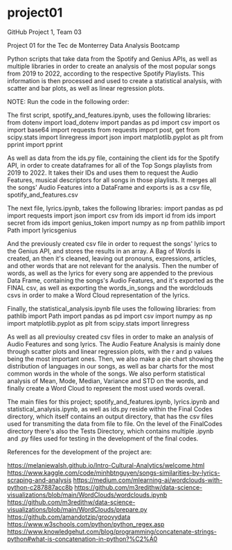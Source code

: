 # project01
GitHub Project 1, Team 03

Project 01 for the Tec de Monterrey Data Analysis Bootcamp

Python scripts that take data from the Spotify and Genius APIs, as well as multiple libraries in order to create an analysis of the most popular songs from 2019 to 2022, according to the respective Spotify Playlists. This information is then processed and used to create a statistical analysis, with scatter and bar plots, as well as linear regression plots.

NOTE: Run the code in the following order:

The first script, spotify_and_features.ipynb, uses the following libraries:
from dotenv import load_dotenv
import pandas as pd
import csv
import os
import base64
import requests
from requests import post, get
from scipy.stats import linregress
import json
import matplotlib.pyplot as plt
from pprint import pprint

As well as data from the ids.py file, containing the client ids for the Spotify API, in order to create dataframes for all of the Top Songs playlists from 2019 to 2022. It takes their IDs and uses them to request the Audio Features, musical descriptors for all songs in those playlists. It merges all the songs' Audio Features into a DataFrame and exports is as a csv file, spotify_and_features.csv

The next file, lyrics.ipynb, takes the following libraries:
import pandas as pd
import requests
import json
import csv
from ids import id
from ids import secret
from ids import genius_token
import numpy as np
from pathlib import Path
import lyricsgenius

And the previously created csv file in order to request the songs' lyrics to the Genius API, and stores the results in an array. A Bag of Words is created, an then it's cleaned, leaving out pronouns, expressions, articles, and other words that are not relevant for the analysis. Then the number of words, as well as the lyrics for every song are appended to the previous Data Frame, containing the songs's Audio Features, and it's exported as the FINAL csv, as well as exporting the words_in_songs and the wordclouds csvs in order to make a Word Cloud representation of the lyrics.

Finally, the statistical_analysis.ipynb file uses the following libraries:
from pathlib import Path
import pandas as pd
import csv
import numpy as np
import matplotlib.pyplot as plt
from scipy.stats import linregress

As well as all previoulsy created csv files in order to make an analysis of Audio Features and song lyrics. The Audio Feature Analysis is mainly done through scatter plots and linear regression plots, with the r and p values being the most important ones. Then, we also make a pie chart showing the distribution of languages in our songs, as well as bar charts for the most common words in the whole of the songs. We also perform statistical analysis of Mean, Mode, Median, Variance and STD on the words, and finally create a Word Cloud to represent the most used words overall.

The main files for this project; spotify_and_features.ipynb, lyrics.ipynb and statistical_analysis.ipynb, as well as ids.py reside within the Final Codes directory, which itself contains an output directory, that has the csv files used for transmiting the data from file to file. On the level of the FinalCodes directory there's also the Tests Directory, which contains multiple .ipynb and .py files used for testing in the development of the final codes.


References for the development of the project are:

https://melaniewalsh.github.io/Intro-Cultural-Analytics/welcome.html
https://www.kaggle.com/code/minhbtnguyen/songs-similarities-by-lyrics-scraping-and-analysis
https://medium.com/mlearning-ai/wordclouds-with-python-c287887acc8b
https://github.com/m3redithw/data-science-visualizations/blob/main/WordClouds/wordclouds.ipynb
https://github.com/m3redithw/data-science-visualizations/blob/main/WordClouds/prepare.py 
https://github.com/amandotzip/groovydata
https://www.w3schools.com/python/python_regex.asp
https://www.knowledgehut.com/blog/programming/concatenate-strings-python#what-is-concatenation-in-python?%C2%A0 

